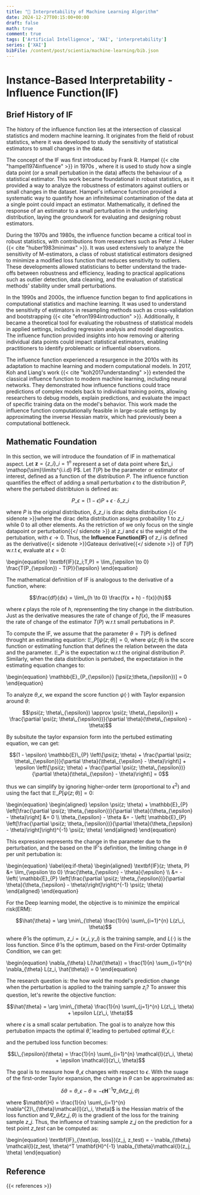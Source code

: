 ```yaml
---
title: "🧮 Interpretability of Machine Learning Algorithm"
date: 2024-12-27T00:15:00+00:00
draft: false
math: true
comment: true
tags: ['Artificial Intelligence', 'XAI', 'interpretability']
series: ['XAI']
bibFile: /content/post/scientia/machine-learning/bib.json
---
```


# Instance-Based Interpretability - Influence Function(IF)

## Brief History of IF 

The history of the influence function lies at the intersection of classical statistics and modern machine learning. It originates from the field of robust statistics, where it was developed to study the sensitivity of statistical estimators to small changes in the data. 

The concept of the IF was first introduced by Frank R. Hampel {{< cite "hampel1974influence" >}} in 1970s , where it is used to study how a single data point (or a small pertubation in the data) affects the behaviour of a statistical estimator. This work became foundational in robust statistics, as it provided a way to analyze the robustness of estimators against outliers or small changes in the dataset. Hampel's influence function provided a systematic way to quantify how an infinitesimal contamination of the data at a single point could impact an estimator. Mathematically, it defined the response of an estimator to a small perturbation in the underlying distribution, laying the groundwork for evaluating and designing robust estimators.

During the 1970s and 1980s, the influence function became a critical tool in robust statistics, with contributions from researchers such as Peter J. Huber {{< cite "huber1983minimax" >}}. It was used extensively to analyze the sensitivity of M-estimators, a class of robust statistical estimators designed to minimize a modified loss function that reduces sensitivity to outliers. These developments allowed statisticians to better understand the trade-offs between robustness and efficiency, leading to practical applications such as outlier detection, data cleaning, and the evaluation of statistical methods' stability under small perturbations.

In the 1990s and 2000s, the influence function began to find applications in computational statistics and machine learning. It was used to understand the sensitivity of estimators in resampling methods such as cross-validation and bootstrapping {{< cite "efron1994introduction" >}}. Additionally, it became a theoretical tool for evaluating the robustness of statistical models in applied settings, including regression analysis and model diagnostics. The influence function provided insights into how removing or altering individual data points could impact statistical estimators, enabling practitioners to identify problematic or influential observations.

The influence function experienced a resurgence in the 2010s with its adaptation to machine learning and modern computational models. In 2017, Koh and Liang's work {{< cite "koh2017understanding" >}} extended the classical influence function to modern machine learning, including neural networks. They demonstrated how influence functions could trace predictions of complex models back to individual training points, allowing researchers to debug models, explain predictions, and evaluate the impact of specific training data on the model's behavior. This work made the influence function computationally feasible in large-scale settings by approximating the inverse Hessian matrix, which had previously been a computational bottleneck.

## Mathematic Foundation

In this section, we will introduce the foundation of IF in mathematical aspect. Let $\mathbf{z} = \{z\_i\}\_{i=1}^{n}$ represent a set of data point where $z\_i \mathop{\sim}\limits^{i.i.d} P$. Let $T(P)$ be the parameter or estimator of interest, defined as a function of the distribution $P$. The influence function quantifies the effect of adding a small perturbation $\epsilon$ to the distribution $P$, where the pertubed distribtuion is defined as: 

$$P\_{\epsilon} = (1 - \epsilon)P + \epsilon \cdot \delta\_{z\_i}$$

where $P$ is the original distribution, $\delta\_{z\_i}$ is dirac delta distribution {{< sidenote >}}where the dirac delta distribution assigns probability $1$ to $z\_i$ while $0$ to all other elements. As the retriction of we only focus on the single datapoint or perturbation{{</ sidenote >}} at $z\_i$  and $\epsilon$ si the weight of the pertubation, with $\epsilon \to 0$. Thus, the **Influence Function(IF)** of $z\_i$ is defined as the derivative{{< sidenote >}}Gateaux derivative{{</ sidenote >}} of $T(P)$ w.r.t $\epsilon$, evaluate at $\epsilon = 0$:

\begin{equation}
    \textbf{IF}(z\_i;T,P) = \lim\_{\epsilon \to 0} \frac{T(P\_{\epsilon}) - T(P)}{\epsilon}
\end{equation}

The mathematical definitiion of IF is analogous to the derivative of a function, where:

$$\frac{df}{dx} = \lim\_{h \to 0} \frac{f(x + h) - f(x)}{h}$$

where $\epsilon$ plays the role of $h$, reprensenting the tiny change in the distribution. Just as the derivative measures the rate of change of $f(x)$, the IF measures the rate of change of the estimator $T(P)$ w.r.t small pertubations in $P$.

To compute the IF, we assume that the parameter $\theta = T(P)$ is defined throught an estimating equation: $\mathbb{E}\_P [\psi(z;\theta)] = 0$, where $\psi(z; \theta)$ is the score function or estimatiing function that defines the relation between the data and the parameter. $\mathbb{E}\_P$ is the expectation w.r.t the original distribution $P$. Similarly, when the data distribution is pertubed, the expectataion in the estimating equation changes to: 

\begin{equation}
    \mathbb{E}\_{P\_{\epsilon}} [\psi(z;\theta\_{\epsilon})] = 0
\end{equation}

To analyze $\theta\_{\epsilon}$, we expand the score function $\psi(\cdot)$ with Taylor expansion around $\theta$:

$$\psi(z; \theta\_{\epsilon}) \approx \psi(z; \theta\_{\epsilon}) + \frac{\partial \psi(z; \theta\_{\epsilon})}{\partial \theta}(\theta\_{\epsilon} - \theta)$$

By subsitute the taylor expansion form into the pertubed estimating equation, we can get:

$$(1 - \epsilon) \mathbb{E}\_{P} \left\[\psi(z; \theta) + \frac{\partial \psi(z; \theta\_{\epsilon})}{\partial \theta}(\theta\_{\epsilon} - \theta)\right\] + \epsilon \left\[\psi(z; \theta) + \frac{\partial \psi(z; \theta\_{\epsilon})}{\partial \theta}(\theta\_{\epsilon} - \theta)\right\] = 0$$

thus we can simplify by ignoring higher-order term (proportional to $\epsilon^2$) and using the fact that $\mathbb{E}\_P[\psi(z; \theta)] = 0$: 

\begin{equation}
    \begin{aligned}
        \epsilon \psi(z; \theta) + \mathbb{E}\_{P} \left\[\frac{\partial \psi(z; \theta\_{\epsilon})}{\partial \theta}(\theta\_{\epsilon} - \theta)\right\] &= 0 \\\\
        \theta\_{\epsilon} - \theta &= - \left\( \mathbb{E}\_{P} \left\[\frac{\partial \psi(z; \theta\_{\epsilon})}{\partial \theta}(\theta\_{\epsilon} - \theta)\right\]\right\)^{-1} \psi(z; \theta)
    \end{aligned}
\end{equation}

This expression represents the change in the parameter due to the perturbation, and the based on the IF's definition, the limiting change in $\theta$ per unit pertubation is:

\begin{equation} \label{eq:if-theta}
    \begin{aligned}
        \textbf{IF}(z; \theta, P) &= \lim\_{\epsilon \to 0} \frac{\theta_{\epsilon} - \theta}{\epsilon} \\\\
        &= - \left\( \mathbb{E}\_{P} \left\[\frac{\partial \psi(z; \theta\_{\epsilon})}{\partial \theta}(\theta\_{\epsilon} - \theta)\right\]\right\)^{-1} \psi(z; \theta)
    \end{aligned}
\end{equation}

For the Deep learning model, the objective is to minimize the empirical risk(ERM):

$$\hat{\theta} = \arg \min\_{\theta} \frac{1}{n} \sum\_{i=1}^{n} L(z\_i, \theta)$$

where $\hat{\theta}$ is the optimum, $z\_i = (x\_i, y\_i)$ is the training sample, and $L(\cdot)$ is the loss function. Since $\hat{\theta}$ is the optimum, based on the First-order Optimality Condition, we can get:

\begin{equation}
    \nabla\_{\theta} L(\hat{\theta}) =  \frac{1}{n} \sum\_{i=1}^{n} \nabla\_{\theta} L(z\_i, \hat{\theta})  = 0
\end{equation}

The research question is: the how wold the model's prediction change when the perturbation is applied to the training sample $z_i$? To answer this question, let's rewrite the objective function:

$$\hat{\theta} = \arg \min\_{\theta} \frac{1}{n} \sum\_{j=1}^{n} L(z\_j, \theta) + \epsilon L(z\_i, \theta)$$

where $\epsilon$ is a small scalar pertubation. The goal is to analyze how this pertubation impacts the optimal $\hat{\theta}$, leading to pertubed optimal $\hat{\theta}\_{\epsilon, i}$:


and the pertubed loss function becomes:

$$L\_{\epsilon}(\theta) = \frac{1}{n} \sum\_{i=1}^{n} \mathcal{l}(z\_i, \theta) + \epsilon \mathcal{l}(z\_i, \theta)$$

The goal is to measure how $\theta\_{\epsilon}$ changes with respect to $\epsilon$. With the suage of the first-order Taylor expansion, the change in $\theta$ can be approximated as: 

$$\delta \theta = \theta\_{\epsilon} - \theta \approx -\epsilon \mathbf{H}^{-1} \nabla\_{\theta} \mathcal{l}(z\_j, \theta)$$

where $\mathbf{H} = \frac{1}{n} \sum\_{i=1}^{n} \nabla^{2}\_{\theta}\mathcal{l}(z\_i, \theta)$ is the Hessian matrix of the loss function  and $\nabla\_{\theta}\mathcal{l}(z\_j, \theta)$ is the gradient of the loss for the training sample $z\_j$.  Thus, the influence of training sample $z\_j$ on the prediction for a test point $z\_test$ can be computed as:

\begin{equation}
    \textbf{IF}\_{\text{up, loss}}(z\_j, z\_test) = - \nabla\_{\theta} \mathcal{l}(z\_test, \theta)^T \mathbf{H}^{-1} \nabla\_{\theta}\mathcal{l}(z\_j, \theta)
\end{equation}

## Reference 

{{< references >}}